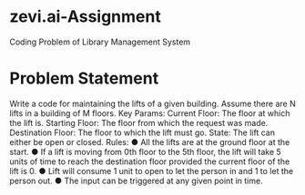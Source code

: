 # zevi.ai-Assignment
Coding Problem of Library Management System

# Problem Statement
Write a code for maintaining the lifts of a given building. 
Assume there are N lifts in a building of M floors. 
Key Params: 
Current Floor: The floor at which the lift is. 
Starting Floor: The floor from which the request was made. 
Destination Floor: The floor to which the lift must go. 
State: The lift can either be open or closed. 
Rules: 
● All the lifts are at the ground floor at the start. 
● If a lift is moving from 0th floor to the 5th floor, the lift will take 5 units of time to reach the destination floor provided the current floor of the lift is 0. 
● Lift will consume 1 unit to open to let the person in and 1 to let the person out. ● The input can be triggered at any given point in time. 


